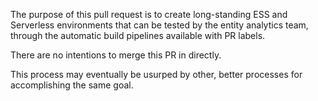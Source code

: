 The purpose of this pull request is to create long-standing ESS and Serverless environments that can be tested by the entity analytics team, through the automatic build pipelines available with PR labels.

There are no intentions to merge this PR in directly.

This process may eventually be usurped by other, better processes for accomplishing the same goal.
